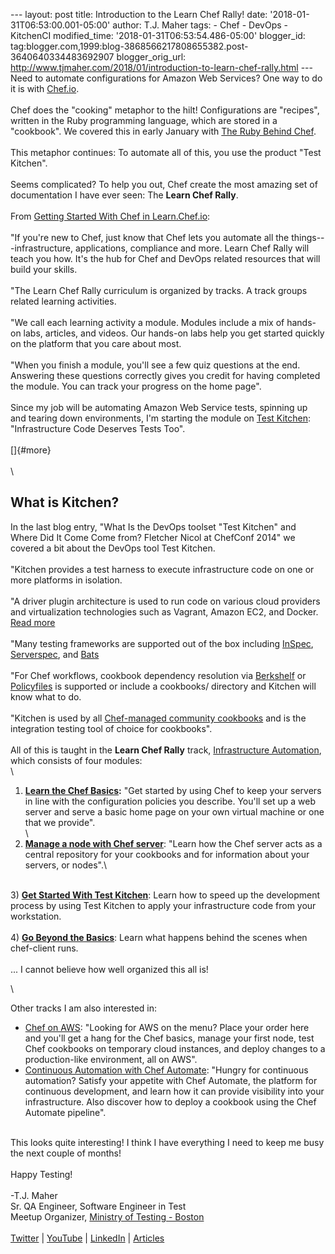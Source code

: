 \-\-- layout: post title: Introduction to the Learn Chef Rally! date:
\'2018-01-31T06:53:00.001-05:00\' author: T.J. Maher tags: - Chef -
DevOps - KitchenCI modified\_time: \'2018-01-31T06:53:54.486-05:00\'
blogger\_id:
tag:blogger.com,1999:blog-3868566217808655382.post-3640640334483692907
blogger\_orig\_url:
http://www.tjmaher.com/2018/01/introduction-to-learn-chef-rally.html
\-\-- Need to automate configurations for Amazon Web Services? One way
to do it is with [Chef.io](http://chef.io/).\
\
Chef does the \"cooking\" metaphor to the hilt! Configurations are
\"recipes\", written in the Ruby programming language, which are stored
in a \"cookbook\". We covered this in early January with [The Ruby
Behind Chef](http://www.tjmaher.com/2018/01/the-ruby-behind-chef.html).\
\
This metaphor continues: To automate all of this, you use the product
\"Test Kitchen\".\
\
Seems complicated? To help you out, Chef create the most amazing set of
documentation I have ever seen: The **Learn Chef Rally**.\
\
From [Getting Started With Chef in
Learn.Chef.io](https://learn.chef.io/modules/getting-started-with-lcr#/):\
\
\"If you\'re new to Chef, just know that Chef lets you automate all the
things---infrastructure, applications, compliance and more. Learn Chef
Rally will teach you how. It\'s the hub for Chef and DevOps related
resources that will build your skills.\
\
\"The Learn Chef Rally curriculum is organized by tracks. A track groups
related learning activities.\
\
\"We call each learning activity a module. Modules include a mix of
hands-on labs, articles, and videos. Our hands-on labs help you get
started quickly on the platform that you care about most.\
\
\"When you finish a module, you\'ll see a few quiz questions at the end.
Answering these questions correctly gives you credit for having
completed the module. You can track your progress on the home page\".\
\
Since my job will be automating Amazon Web Service tests, spinning up
and tearing down environments, I\'m starting the module on [Test
Kitchen](https://kitchen.ci/): \"Infrastructure Code Deserves Tests
Too\".\
\
[]{#more}\
\
\

What is Kitchen?
----------------

In the last blog entry, \"What Is the DevOps toolset \"Test Kitchen\"
and Where Did It Come Come from? Fletcher Nicol at ChefConf 2014\" we
covered a bit about the DevOps tool Test Kitchen.\
\
\"Kitchen provides a test harness to execute infrastructure code on one
or more platforms in isolation.\
\
\"A driver plugin architecture is used to run code on various cloud
providers and virtualization technologies such as Vagrant, Amazon EC2,
and Docker. [Read more](https://kitchen.ci/docs/drivers)\
\
\"Many testing frameworks are supported out of the box including
[InSpec](https://www.inspec.io/), [Serverspec](https://serverspec.org/),
and [Bats](https://github.com/sstephenson/bats)\
\
\"For Chef workflows, cookbook dependency resolution via
[Berkshelf](https://docs.chef.io/berkshelf.html/) or
[Policyfiles](https://docs.chef.io/config_rb_policyfile.html) is
supported or include a cookbooks/ directory and Kitchen will know what
to do.\
\
\"Kitchen is used by all [Chef-managed community
cookbooks](https://kitchen.ci/github.com/chef-cookbooks/) and is the
integration testing tool of choice for cookbooks\".\
\
All of this is taught in the **Learn Chef Rally** track, [Infrastructure
Automation](https://learn.chef.io/tracks/infrastructure-automation#/),
which consists of four modules:\
\
1) **[Learn the Chef
Basics](https://learn.chef.io/modules/learn-the-basics):** \"Get started
by using Chef to keep your servers in line with the configuration
policies you describe. You\'ll set up a web server and serve a basic
home page on your own virtual machine or one that we provide\".\
\
2) **[Manage a node with Chef
server](https://learn.chef.io/modules/manage-a-node-chef-server)**:
\"Learn how the Chef server acts as a central repository for your
cookbooks and for information about your servers, or nodes\".\

<div>

\
3) [**Get Started With Test
Kitchen**](https://learn.chef.io/modules/local-development): Learn how
to speed up the development process by using Test Kitchen to apply your
infrastructure code from your workstation.\
\
4) [**Go Beyond the
Basics**](https://learn.chef.io/modules/beyond-the-basics): Learn what
happens behind the scenes when chef-client runs.\
\
\... I cannot believe how well organized this all is! 

</div>

<div>

\

</div>

<div>

Other tracks I am also interested in:

</div>

<div>

-   [Chef on AWS](https://learn.chef.io/tracks/chef-on-aws#/): \"Looking
    for AWS on the menu? Place your order here and you\'ll get a hang
    for the Chef basics, manage your first node, test Chef cookbooks on
    temporary cloud instances, and deploy changes to a production-like
    environment, all on AWS\".
-   [Continuous Automation with Chef
    Automate](https://learn.chef.io/tracks/continuous-automation#/):
    \"Hungry for continuous automation? Satisfy your appetite with Chef
    Automate, the platform for continuous development, and learn how it
    can provide visibility into your infrastructure. Also discover how
    to deploy a cookbook using the Chef Automate pipeline\". 

\
This looks quite interesting! I think I have everything I need to keep
me busy the next couple of months!\
\
Happy Testing!\
\
-T.J. Maher\
Sr. QA Engineer, Software Engineer in Test\
Meetup Organizer, [Ministry of Testing -
Boston](http://bit.ly/mot_boston)\
\
[Twitter](https://twitter.com/tjmaher1) \|
[YouTube](http://bit.ly/tj_youtube)
\| [LinkedIn](https://www.linkedin.com/in/tjmaher1) \|
[Articles](http://bit.ly/tj_techbeacon)

</div>
